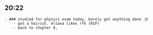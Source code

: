 ## 20:22
	- ### studied for physics exam today, barely got anything done :D
		- got a haircut. eliana likes rfk (RIP)
		- back to chapter 8,